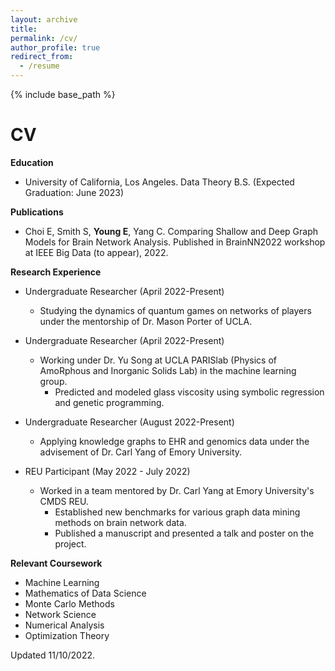 ```yaml
---
layout: archive
title:
permalink: /cv/
author_profile: true
redirect_from:
  - /resume
---
```


{% include base_path %}

# CV

**Education**

* University of California, Los Angeles. Data Theory B.S. (Expected Graduation: June 2023)

**Publications**

* Choi E, Smith S, **Young E**, Yang C. Comparing Shallow and Deep Graph Models for Brain Network Analysis. Published in BrainNN2022 workshop at IEEE Big Data (to appear), 2022.

**Research Experience**

* Undergraduate Researcher (April 2022-Present)

  - Studying the dynamics of quantum games on networks of players under the mentorship of Dr. Mason Porter of UCLA.

* Undergraduate Researcher (April 2022-Present)

  - Working under Dr. Yu Song at UCLA PARISlab (Physics of AmoRphous and Inorganic Solids Lab) in the machine learning group. 
    - Predicted and modeled glass viscosity using symbolic regression and genetic programming.

* Undergraduate Researcher (August 2022-Present)

  - Applying knowledge graphs to EHR and genomics data under the advisement of Dr. Carl Yang of Emory University.

* REU Participant (May 2022 - July 2022)

  - Worked in a team mentored by Dr. Carl Yang at Emory University's CMDS REU.
    - Established new benchmarks for various graph data mining methods on brain network data.
    - Published a manuscript and presented a talk and poster on the project.


**Relevant Coursework**

- Machine Learning
- Mathematics of Data Science
- Monte Carlo Methods
- Network Science
- Numerical Analysis
- Optimization Theory

Updated 11/10/2022.
